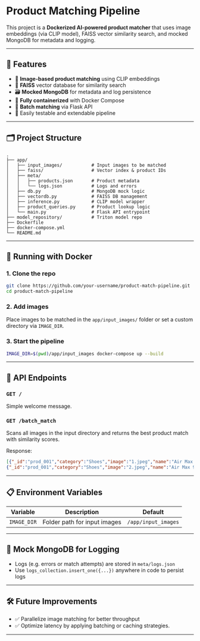 
# Product Matching Pipeline

This project is a **Dockerized AI-powered product matcher** that uses image embeddings (via CLIP model), FAISS vector similarity search, and mocked MongoDB for metadata and logging.

---

## 🚀 Features

- 🔎 **Image-based product matching** using CLIP embeddings
- 🧠 **FAISS** vector database for similarity search
- 🗃️ **Mocked MongoDB** for metadata and log persistence
- 🐳 **Fully containerized** with Docker Compose
- 📂 **Batch matching** via Flask API
- 🧪 Easily testable and extendable pipeline

---

## 🗂️ Project Structure

```
.
├── app/
│   ├── input_images/           # Input images to be matched
│   ├── faiss/                  # Vector index & product IDs
│   ├── meta/
│   │   ├── products.json       # Product metadata
│   │   └── logs.json           # Logs and errors
│   ├── db.py                   # MongoDB mock logic
│   ├── vectordb.py             # FAISS DB management
│   ├── inference.py            # CLIP model wrapper
│   ├── product_queries.py      # Product lookup logic
│   └── main.py                 # Flask API entrypoint
├── model_repository/           # Triton model repo
├── Dockerfile
├── docker-compose.yml
└── README.md
```

---

## 🐳 Running with Docker

### 1. Clone the repo

```bash
git clone https://github.com/your-username/product-match-pipeline.git
cd product-match-pipeline
```

### 2. Add images

Place images to be matched in the `app/input_images/` folder or set a custom directory via `IMAGE_DIR`.

### 3. Start the pipeline

```bash
IMAGE_DIR=$(pwd)/app/input_images docker-compose up --build
```

---

## 📡 API Endpoints

### `GET /`

Simple welcome message.

### `GET /batch_match`

Scans all images in the input directory and returns the best product match with similarity scores.

Response:

```json
[{"_id":"prod_001","category":"Shoes","image":"1.jpeg","name":"Air Max 90","price":129.99,"similarity":107.18307495117188},
{"_id":"prod_001","category":"Shoes","image":"2.jpeg","name":"Air Max 90","price":129.99,"similarity":109.03010559082031}]
```

---

## 📋 Environment Variables

| Variable      | Description                          | Default                |
|---------------|--------------------------------------|------------------------|
| `IMAGE_DIR`   | Folder path for input images         | `/app/input_images`   |

---

## 🧪 Mock MongoDB for Logging

- Logs (e.g. errors or match attempts) are stored in `meta/logs.json`
- Use `logs_collection.insert_one({...})` anywhere in code to persist logs

---

## 🛠️ Future Improvements

- ✅ Parallelize image matching for better throughput
- ✅ Optimize latency by applying batching or caching strategies.

---
